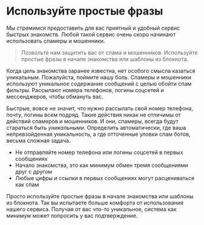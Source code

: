 # Используйте простые фразы

Мы стремимся предоставить для вас приятный и удобный сервис быстрых знакомств. Любой такой сервис очень скоро начинают использовать спамеры и мошенники.

> Позвольте нам защитить вас от спама и мошенников. Используйте простые фразы в начале знакомства или шаблоны из блокнота.

Когда цель знакомства заранее известна, нет особого смысла казаться уникальным. Пожалуйста, поймите нашу боль. Спамеры и мошенники используют уникальное содержание сообщений с целью обойти спам фильтры. Рассылают номера телефонов, логины соцсетей и мессенджеров, чтобы обмануть вас.

Быстрые, вовсе не значит, что нужно рассылать свой номер телефона, почту, логины всем подряд. Такие действия никак не отличимы от действий спамеров и мошенников. И они, спамеры, всегда будут стараться быть _уникальными_. Определить автоматически, где ваша непревзойденная уникальность, а где отточенные уловки спам ботов, весьма сложная задача.
* Не отправляйте номер телефона или логины соцсетей в первых сообщениях
* Начало знакомства, это как минимум обмен тремя сообщениями друг с другом
* Любые цифры и ссылки в первых сообщениях могут расцениваться как спам

Просто используйте простые фразы в начале знакомства или шаблоны из блокнота. Так вы испытаете больше комфорта от использования нашего сервиса. Получая от вас что-то уникальное, система как минимум может попросить у вас подтверждение.
